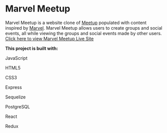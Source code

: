 # Marvel Meetup

Marvel Meetup is a website clone of [Meetup](https://www.meetup.com/) populated with content inspired by [Marvel](https://www.marvel.com/). Marvel Meetup allows users to create groups and social events, all while viewing the groups and social events made by other users. [Click here to view Marvel Meetup Live Site](https://marvel-meetup.onrender.com)

**This project is built with:**

JavaScript

HTML5

CSS3

Express

Sequelize

PostgreSQL

React

Redux
